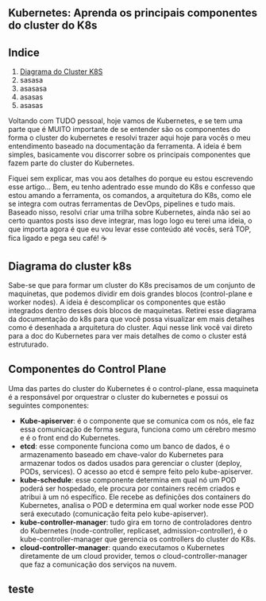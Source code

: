 ## Kubernetes: Aprenda os principais componentes do cluster do K8s

## Indice

1.  [Diagrama do Cluster K8S](#diagrama-cluster-k8s)
2.  sasasa
3.  asasasa
4.  asasas
5.  asasas

Voltando com TUDO pessoal, hoje vamos de Kubernetes, e se tem uma parte que é MUITO importante de se entender são os componentes do forma o cluster do kubernetes e resolvi trazer aqui hoje para vocês o meu entendimento baseado na documentação da ferramenta. A ideia é bem simples, basicamente vou discorrer sobre os principais componentes que fazem parte do cluster do Kubernetes.

Fiquei sem explicar, mas vou aos detalhes do porque eu estou escrevendo esse artigo… Bem, eu tenho adentrado esse mundo do K8s e confesso que estou amando a ferramenta, os comandos, a arquitetura do K8s, como ele se integra com outras ferramentas de DevOps, pipelines e tudo mais. Baseado nisso, resolvi criar uma trilha sobre Kubernetes, ainda não sei ao certo quantos posts isso deve integrar, mas logo logo eu terei uma ideia, o que importa agora é que eu vou levar esse conteúdo até vocês, será TOP, fica ligado e pega seu café! ☕️

## Diagrama do cluster k8s

Sabe-se que para formar um cluster do K8s precisamos de um conjunto de maquinetas, que podemos dividir em dois grandes blocos (control-plane e worker nodes). A ideia é descomplicar os componentes que estão integrados dentro desses dois blocos de maquinetas. Retirei esse diagrama da documentação do k8s para que você possa visualizar em mais detalhes como é desenhada a arquitetura do cluster. Aqui nesse link você vai direto para a doc do Kubernetes para ver mais detalhes de como o cluster está estruturado.

## Componentes do Control Plane

Uma das partes do cluster do Kubernetes é o control-plane, essa maquineta é a responsável por orquestrar o cluster do kubernetes e possui os seguintes componentes:


- **Kube-apiserver**: é o componente que se comunica com os nós, ele faz essa comunicação de forma segura, funciona como um cérebro mesmo e é o front end do Kubernetes.
- **etcd**: esse componente funciona como um banco de dados, é o armazenamento baseado em chave-valor do Kubernetes para armazenar todos os dados usados para gerenciar o cluster (deploy, PODs, services). O acesso ao etcd é sempre feito pelo kube-apiserver.
- **kube-schedule**: esse componente determina em qual nó um POD poderá ser hospedado, ele procura por containers recém criados e atribui à um nó específico. Ele recebe as definições dos containers do Kubernetes, analisa o POD e determina em qual worker node esse POD será executado (comunicação feita pelo kube-apiserver).
- **kube-controller-manager**: tudo gira em torno de controladores dentro do Kubernetes (node-controller, replicaset, admission-controller), é o kube-controller-manager que gerencia os controllers do cluster do K8s.
- **cloud-controller-manager**: quando executamos o Kubernetes diretamente de um cloud provider, temos o cloud-controller-manager que faz a comunicação dos serviços na nuvem.

## teste